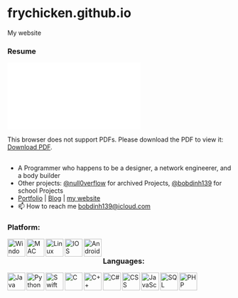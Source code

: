 # frychicken.github.io

My website 



### Resume 

<object data="/2023Resume.pdf" type="application/pdf" width="700px" height="700px">
    <embed src="/2023Resume.pdf">
        <p>This browser does not support PDFs. Please download the PDF to view it: <a href="/2023Resume.pdf">Download PDF</a>.</p>
    </embed>
</object>

##
- A Programmer who happens to be a designer, a network engineerer, and a body builder
- Other projects: [@null0verflow](https://github.com/null0verflow) for archived Projects, [@bobdinh139](https://github.com/bobdinh139) for school Projects
- [Portfolio](https://frychicken.github.io/Portfolio/) | [Blog](https://frychicken.github.io/blog/) | [my website](https://null0verflow.xyz)
- 📫 How to reach me bobdinh139@icloud.com

### Platform:
<img align="left" alt="Windows" width="40px" src="https://img.icons8.com/fluent/48/000000/windows-10.png"/>
<img align="left" alt="MAC" width="40px" src="https://img.icons8.com/color/48/000000/mac-logo.png"/>
<img align="left" alt="Linux" width="40px" src="https://img.icons8.com/color/48/000000/linux.png"/>
<img align="left" alt="IOS" width="40px" src="https://img.icons8.com/color/50/000000/ios-logo.png"/>
<img align="left" alt="Android" width="40px" src="https://img.icons8.com/color/48/000000/android-os.png"/>

<br>

### Languages:
<img align="left" alt="Java" width="40px" src="https://img.icons8.com/nolan/64/java-coffee-cup-logo.png"/>
<img align="left" alt="Python" width="40px" src="https://img.icons8.com/color/48/000000/python--v1.png"/>
<img align="left" alt="Swift" width="40px" src="https://img.icons8.com/fluency/48/000000/swift.png"/>
<img align="left" alt="C" width="40px" src="https://img.icons8.com/color/48/000000/c-programming.png"/>
<img align="left" alt="C++" width="40px" src="https://img.icons8.com/color/48/000000/c-plus-plus-logo.png"/>
<img align="left" alt="C#" width="40px" src="https://img.icons8.com/color/48/000000/c-sharp-logo-2.png"/>
<img align="left" alt="CSS" width="40px" src="https://img.icons8.com/color/48/000000/css3.png"/>
<img align="left" alt="JavaScript" width="40px" src="https://img.icons8.com/color/48/000000/javascript--v1.png"/>
<img align="left" alt="SQL" width="40px" src="https://img.icons8.com/plasticine/100/000000/oracle-pl-sql--v3.png"/>
<img align="left" alt="PHP" width="40px" src="https://logos-download.com/wp-content/uploads/2016/09/PHP_logo.png"/>
